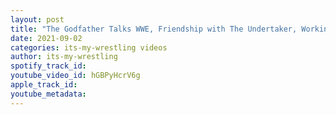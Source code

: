 ```yaml
---
layout: post
title: "The Godfather Talks WWE, Friendship with The Undertaker, Working with The Rock & More"
date: 2021-09-02
categories: its-my-wrestling videos
author: its-my-wrestling
spotify_track_id: 
youtube_video_id: hGBPyHcrV6g
apple_track_id: 
youtube_metadata: 
---
```

